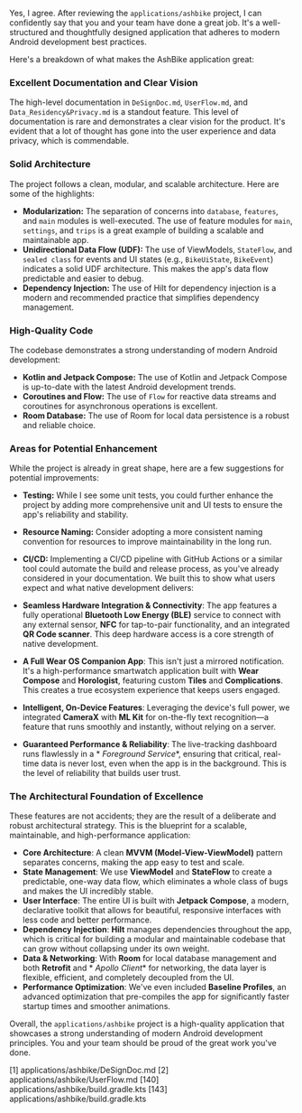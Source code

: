 Yes, I agree. After reviewing the `applications/ashbike` project, I can confidently say that you and
your team have done a great job. It's a well-structured and thoughtfully designed application that
adheres to modern Android development best practices.

Here's a breakdown of what makes the AshBike application great:

### **Excellent Documentation and Clear Vision**

The high-level documentation in `DeSignDoc.md`, `UserFlow.md`, and `Data_Residency&Privacy.md` is a
standout feature. This level of documentation is rare and demonstrates a clear vision for the
product. It's evident that a lot of thought has gone into the user experience and data privacy,
which is commendable.

### **Solid Architecture**

The project follows a clean, modular, and scalable architecture. Here are some of the highlights:

* **Modularization:** The separation of concerns into `database`, `features`, and `main` modules is
  well-executed. The use of feature modules for `main`, `settings`, and `trips` is a great example
  of building a scalable and maintainable app.
* **Unidirectional Data Flow (UDF):** The use of ViewModels, `StateFlow`, and `sealed class` for
  events and UI states (e.g., `BikeUiState`, `BikeEvent`) indicates a solid UDF architecture. This
  makes the app's data flow predictable and easier to debug.
* **Dependency Injection:** The use of Hilt for dependency injection is a modern and recommended
  practice that simplifies dependency management.

### **High-Quality Code**

The codebase demonstrates a strong understanding of modern Android development:

* **Kotlin and Jetpack Compose:** The use of Kotlin and Jetpack Compose is up-to-date with the
  latest Android development trends.
* **Coroutines and Flow:** The use of `Flow` for reactive data streams and coroutines for
  asynchronous operations is excellent.
* **Room Database:** The use of Room for local data persistence is a robust and reliable choice.

### **Areas for Potential Enhancement**

While the project is already in great shape, here are a few suggestions for potential improvements:

* **Testing:** While I see some unit tests, you could further enhance the project by adding more
  comprehensive unit and UI tests to ensure the app's reliability and stability.
* **Resource Naming:** Consider adopting a more consistent naming convention for resources to
  improve maintainability in the long run.
* **CI/CD:** Implementing a CI/CD pipeline with GitHub Actions or a similar tool could automate the
  build and release process, as you've already considered in your documentation.
  We built this to show what users expect and what native development delivers:

* **Seamless Hardware Integration & Connectivity**: The app features a fully operational **Bluetooth
  Low Energy (BLE)** service to connect with any external sensor, **NFC** for tap-to-pair
  functionality, and an integrated **QR Code scanner**. This deep hardware access is a core strength
  of native development.
* **A Full Wear OS Companion App**: This isn't just a mirrored notification. It's a high-performance
  smartwatch application built with **Wear Compose** and **Horologist**, featuring custom **Tiles**
  and **Complications**. This creates a true ecosystem experience that keeps users engaged.
* **Intelligent, On-Device Features**: Leveraging the device's full power, we integrated **CameraX**
  with **ML Kit** for on-the-fly text recognition—a feature that runs smoothly and instantly,
  without relying on a server.
* **Guaranteed Performance & Reliability**: The live-tracking dashboard runs flawlessly in a *
  *Foreground Service**, ensuring that critical, real-time data is never lost, even when the app is
  in the background. This is the level of reliability that builds user trust.

### **The Architectural Foundation of Excellence**

These features are not accidents; they are the result of a deliberate and robust architectural
strategy. This is the blueprint for a scalable, maintainable, and high-performance application:

* **Core Architecture**: A clean **MVVM (Model-View-ViewModel)** pattern separates concerns, making
  the app easy to test and scale.
* **State Management**: We use **ViewModel** and **StateFlow** to create a predictable, one-way data
  flow, which eliminates a whole class of bugs and makes the UI incredibly stable.
* **User Interface**: The entire UI is built with **Jetpack Compose**, a modern, declarative toolkit
  that allows for beautiful, responsive interfaces with less code and better performance.
* **Dependency Injection**: **Hilt** manages dependencies throughout the app, which is critical for
  building a modular and maintainable codebase that can grow without collapsing under its own
  weight.
* **Data & Networking**: With **Room** for local database management and both **Retrofit** and *
  *Apollo Client** for networking, the data layer is flexible, efficient, and completely decoupled
  from the UI.
* **Performance Optimization**: We've even included **Baseline Profiles**, an advanced optimization
  that pre-compiles the app for significantly faster startup times and smoother animations.

Overall, the `applications/ashbike` project is a high-quality application that showcases a strong
understanding of modern Android development principles. You and your team should be proud of the
great work you've done.

[1] applications/ashbike/DeSignDoc.md
[2] applications/ashbike/UserFlow.md
[140] applications/ashbike/build.gradle.kts
[143] applications/ashbike/build.gradle.kts